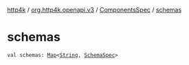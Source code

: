 [http4k](../../index.md) / [org.http4k.openapi.v3](../index.md) / [ComponentsSpec](index.md) / [schemas](./schemas.md)

# schemas

`val schemas: `[`Map`](https://kotlinlang.org/api/latest/jvm/stdlib/kotlin.collections/-map/index.html)`<`[`String`](https://kotlinlang.org/api/latest/jvm/stdlib/kotlin/-string/index.html)`, `[`SchemaSpec`](../-schema-spec/index.md)`>`